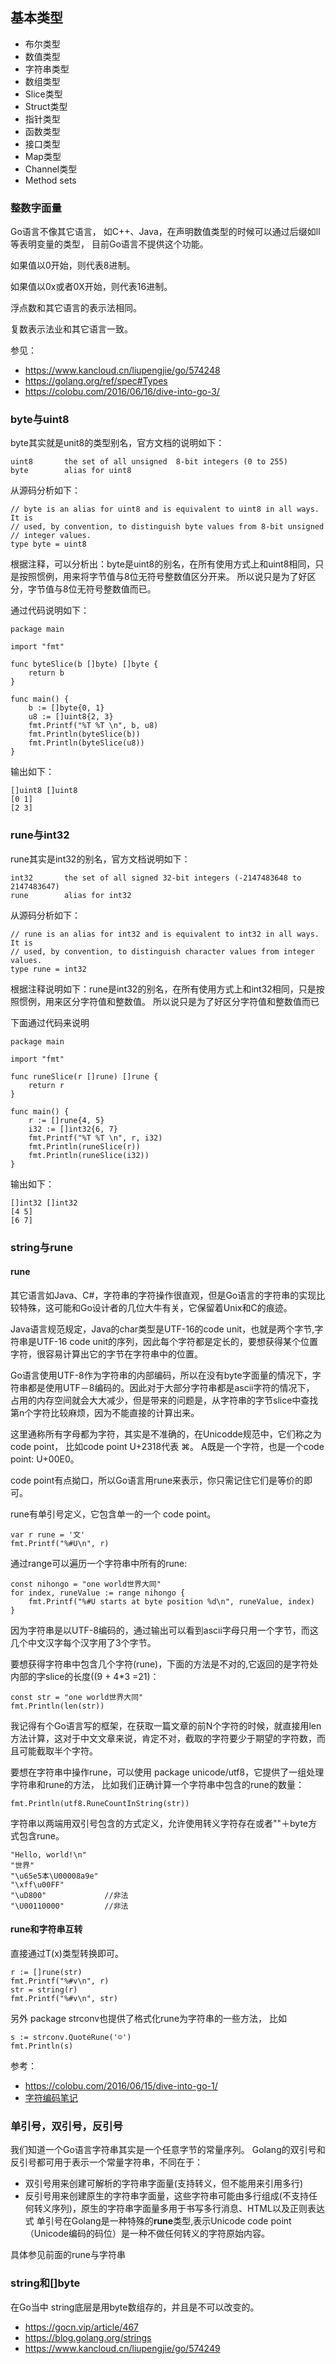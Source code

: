 ## 基本类型
* 布尔类型
* 数值类型
* 字符串类型
* 数组类型
* Slice类型
* Struct类型
* 指针类型
* 函数类型
* 接口类型
* Map类型
* Channel类型
* Method sets

### 整数字面量
Go语言不像其它语言， 如C++、Java，在声明数值类型的时候可以通过后缀如ll等表明变量的类型， 目前Go语言不提供这个功能。

如果值以0开始，则代表8进制。

如果值以0x或者0X开始，则代表16进制。

浮点数和其它语言的表示法相同。

复数表示法业和其它语言一致。

参见：
* https://www.kancloud.cn/liupengjie/go/574248
* https://golang.org/ref/spec#Types
* https://colobu.com/2016/06/16/dive-into-go-3/

### byte与uint8
byte其实就是unit8的类型别名，官方文档的说明如下：
```
uint8       the set of all unsigned  8-bit integers (0 to 255)
byte        alias for uint8
```
从源码分析如下：
```
// byte is an alias for uint8 and is equivalent to uint8 in all ways. It is
// used, by convention, to distinguish byte values from 8-bit unsigned
// integer values.
type byte = uint8
```
根据注释，可以分析出：byte是uint8的别名，在所有使用方式上和uint8相同，只是按照惯例，用来将字节值与8位无符号整数值区分开来。
所以说只是为了好区分，字节值与8位无符号整数值而已。

通过代码说明如下：
```
package main

import "fmt"

func byteSlice(b []byte) []byte {
    return b
}

func main() {
    b := []byte{0, 1}
    u8 := []uint8{2, 3}
    fmt.Printf("%T %T \n", b, u8)
    fmt.Println(byteSlice(b))
    fmt.Println(byteSlice(u8))
}
```
输出如下：
```
[]uint8 []uint8
[0 1]
[2 3]
```
### rune与int32
rune其实是int32的别名，官方文档说明如下：
```
int32       the set of all signed 32-bit integers (-2147483648 to 2147483647)
rune        alias for int32
```
从源码分析如下：
```
// rune is an alias for int32 and is equivalent to int32 in all ways. It is
// used, by convention, to distinguish character values from integer values.
type rune = int32
```
根据注释说明如下：rune是int32的别名，在所有使用方式上和int32相同，只是按照惯例，用来区分字符值和整数值。
所以说只是为了好区分字符值和整数值而已

下面通过代码来说明
```
package main

import "fmt"

func runeSlice(r []rune) []rune {
    return r
}

func main() {
    r := []rune{4, 5}
    i32 := []int32{6, 7}
    fmt.Printf("%T %T \n", r, i32)
    fmt.Println(runeSlice(r))
    fmt.Println(runeSlice(i32))
}
```
输出如下：
```
[]int32 []int32
[4 5]
[6 7]
```
### string与rune
#### rune
其它语言如Java、C#，字符串的字符操作很直观，但是Go语言的字符串的实现比较特殊，这可能和Go设计者的几位大牛有关，它保留着Unix和C的痕迹。

Java语言规范规定，Java的char类型是UTF-16的code unit，也就是两个字节,字符串是UTF-16 code unit的序列，因此每个字符都是定长的，要想获得某个位置字符，很容易计算出它的字节在字符串中的位置。

Go语言使用UTF-8作为字符串的内部编码，所以在没有byte字面量的情况下，字符串都是使用UTF－8编码的。因此对于大部分字符串都是ascii字符的情况下，
占用的内存空间就会大大减少，但是带来的问题是，从字符串的字节slice中查找第n个字符比较麻烦，因为不能直接的计算出来。

这里通称所有字母都为字符，其实是不准确的，在Unicodde规范中，它们称之为code point， 比如code point U+2318代表 ⌘。
A既是一个字符，也是一个code point: U+00E0。

code point有点拗口，所以Go语言用rune来表示，你只需记住它们是等价的即可。

rune有单引号定义，它包含单一的一个 code point。
```
var r rune = '文'
fmt.Printf("%#U\n", r)
```
通过range可以遍历一个字符串中所有的rune:
```
const nihongo = "one world世界大同"
for index, runeValue := range nihongo {
	fmt.Printf("%#U starts at byte position %d\n", runeValue, index)
}
```
因为字符串是以UTF-8编码的，通过输出可以看到ascii字母只用一个字节，而这几个中文汉字每个汉字用了3个字节。

要想获得字符串中包含几个字符(rune)，下面的方法是不对的,它返回的是字符处内部的字slice的长度((9 + 4*3 =21)：
```
const str = "one world世界大同"
fmt.Println(len(str))
```
我记得有个Go语言写的框架，在获取一篇文章的前N个字符的时候，就直接用len方法计算，这对于中文文章来说，肯定不对，截取的字符要少于期望的字符数，而且可能截取半个字符。

要想在字符串中操作rune，可以使用 package unicode/utf8，它提供了一组处理字符串和rune的方法，
比如我们正确计算一个字符串中包含的rune的数量：
```
fmt.Println(utf8.RuneCountInString(str))
```
字符串以两端用双引号包含的方式定义，允许使用转义字符存在或者"\"＋byte方式包含rune。
```
"Hello, world!\n"
"世界"
"\u65e5本\U00008a9e"
"\xff\u00FF"
"\uD800"             //非法
"\U00110000"         //非法
```
#### rune和字符串互转
直接通过T(x)类型转换即可。
```
r := []rune(str)
fmt.Printf("%#v\n", r)
str = string(r)
fmt.Printf("%#v\n", str)
```
另外 package strconv也提供了格式化rune为字符串的一些方法， 比如
```
s := strconv.QuoteRune('☺')
fmt.Println(s)
```
参考：
* https://colobu.com/2016/06/15/dive-into-go-1/
* [字符编码笔记](http://www.ruanyifeng.com/blog/2007/10/ascii_unicode_and_utf-8.html)
### 单引号，双引号，反引号
我们知道一个Go语言字符串其实是一个任意字节的常量序列。
Golang的双引号和反引号都可用于表示一个常量字符串，不同在于：
* 双引号用来创建可解析的字符串字面量(支持转义，但不能用来引用多行)
* 反引号用来创建原生的字符串字面量，这些字符串可能由多行组成(不支持任何转义序列)，原生的字符串字面量多用于书写多行消息、HTML以及正则表达式
单引号在Golang是一种特殊的**rune**类型,表示Unicode code point（Unicode编码的码位）是一种不做任何转义的字符原始内容。

具体参见前面的rune与字符串

### string和[]byte
在Go当中 string底层是用byte数组存的，并且是不可以改变的。
* https://gocn.vip/article/467
* https://blog.golang.org/strings
* https://www.kancloud.cn/liupengjie/go/574249
